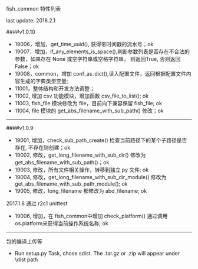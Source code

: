 fish_common 特性列表

last update: 2018.2.1 

####v1.0.10

* 19006，增加，get_time_uuid(), 获得带时间戳的流水号；ok
* 19007，增加，if_any_elements_is_space(),判断参数列表是否存在不合法的参数，如果存在 None 或空字符串或空格字符串，
    则返回True, 否则返回False；ok
* 19008，common，增加 conf_as_dict(),读入配置文件，返回根据配置文件内容生成的字典类型变量; 
* 11001，整体结构和开发方法调整；
* 11002, 增加 csv 功能模块，增加函数 csv_file_to_list(); ok
* 11003, fish_file 模块修改为 file，目前向下兼容保留 fish_file; ok
* 11004, file 模块的 get_abs_filename_with_sub_path() 修改；ok
 
---

####v1.0.9

* 19001, 增加，check_sub_path_create() 检查当前路径下的某个子路径是否存在, 不存在则创建；ok
* 19002, 修改，get_long_filename_with_sub_dir() 修改为 get_abs_filename_with_sub_path()；ok
* 19003, 修改，所有文件相关操作，转移到独立 py 文件; ok
* 19004, 修改，get_long_filename_with_sub_dir_module() 修改为 get_abs_filename_with_sub_path_module(); ok
* 19005, 修改，long_filename 都修改为 abd_filename; ok

2017.1.8 通过 r2c1 unittest

* 19006, 增加，在 fish_common中增加 check_platform() 通过调用os.platform来获得当前操作系统名称; ok

---

包的编译上传等

* Run setup.py Task, chose sdist. The .tar.gz or .zip will appear under \dist path